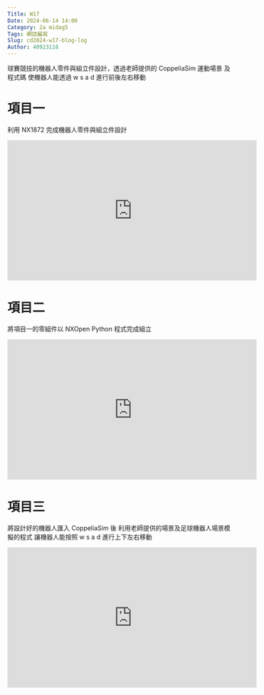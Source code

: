```yaml
---
Title: W17
Date: 2024-06-14 14:00
Category: 2a midag5
Tags: 網誌編寫
Slug: cd2024-w17-blog-log
Author: 40923118
---
```


球賽競技的機器人零件與組立件設計，透過老師提供的 CoppeliaSim 運動場景 及程式碼 使機器人能透過 w s a d 進行前後左右移動

<!-- PELICAN_END_SUMMARY -->
# 項目一
利用 NX1872 完成機器人零件與組立件設計
<iframe width="560" height="315" src="https://www.youtube.com/embed/rpcDUrwMgHI?si=LQAbFQLLP2uOw4gB" title="YouTube video player" frameborder="0" allow="accelerometer; autoplay; clipboard-write; encrypted-media; gyroscope; picture-in-picture; web-share" referrerpolicy="strict-origin-when-cross-origin" allowfullscreen></iframe>

# 項目二
將項目一的零組件以 NXOpen Python 程式完成組立
<iframe width="560" height="315" src="https://www.youtube.com/embed/b8P4zOFD2d4?si=Rpm6TZuzkgQUo7SB" title="YouTube video player" frameborder="0" allow="accelerometer; autoplay; clipboard-write; encrypted-media; gyroscope; picture-in-picture; web-share" referrerpolicy="strict-origin-when-cross-origin" allowfullscreen></iframe>

# 項目三
將設計好的機器人匯入 CoppeliaSim 後 利用老師提供的場景及足球機器人場景模擬的程式 讓機器人能按照 w s a d 進行上下左右移動
<iframe width="560" height="315" src="https://www.youtube.com/embed/yc6U_aYb6kY?si=wqLHzc2IgbGs8SIG" title="YouTube video player" frameborder="0" allow="accelerometer; autoplay; clipboard-write; encrypted-media; gyroscope; picture-in-picture; web-share" referrerpolicy="strict-origin-when-cross-origin" allowfullscreen></iframe>

<p>
<script src="https://unpkg.com/three@0.144.0/build/three.js" type="text/javascript"></script>
  